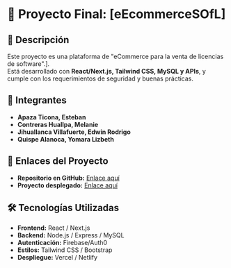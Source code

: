 # 🚀 Proyecto Final: [eEcommerceSOfL]

## 📌 Descripción  
Este proyecto es una plataforma de "eCommerce para la venta de licencias de software".].  
Está desarrollado con **React/Next.js, Tailwind CSS, MySQL y APIs**, y cumple con los requerimientos de seguridad y buenas prácticas.  

## 👥 Integrantes  
- **Apaza Ticona, Esteban**  
- **Contreras Huallpa, Melanie**  
- **Jihuallanca Villafuerte, Edwin Rodrigo**  
- **Quispe Alanoca, Yomara Lizbeth**  

## 🔗 Enlaces del Proyecto  
- **Repositorio en GitHub:** [Enlace aquí](https://github.com/usuario/repositorio)  
- **Proyecto desplegado:** [Enlace aquí](https://tu-proyecto.vercel.app/)  

## 🛠️ Tecnologías Utilizadas  
- **Frontend:** React / Next.js  
- **Backend:** Node.js / Express / MySQL  
- **Autenticación:** Firebase/Auth0  
- **Estilos:** Tailwind CSS / Bootstrap  
- **Despliegue:** Vercel / Netlify 
